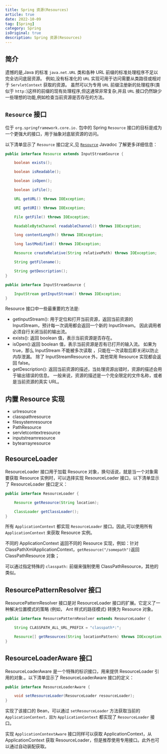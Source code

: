 ```yaml
---
title: Spring 资源(Resources)
article: true
date: 2022-10-09
tag: [Spring]
category: Spring
isOriginal: true
description: Spring 资源(Resources)
---
```


## 简介

遗憾的是,Java 的标准 `java.net.URL` 类和各种 URL 前缀的标准处理程序不足以完全访问底层资源。 例如,没有标准化的 `URL` 实现可用于访问需要从类路径或相对于 `ServletContext` 获取的资源。 虽然可以为专用 `URL` 前缀注册新的处理程序(类似于 `http:`)这样的前缀的现有处理程序,但这通常非常复杂,并且 `URL` 接口仍然缺少一些理想的功能,例如检查当前资源是否存在的方法。

## `Resource` 接口

位于 `org.springframework.core.io.` 包中的 Spring `Resource` 接口的目标是成为一个更强大的接口，用于抽象对底层资源的访问。

以下清单显示了 `Resource` 接口定义,见 [`Resource`](https://docs.spring.io/spring-framework/docs/5.3.21/javadoc-api/org/springframework/core/io/Resource.html) Javadoc 了解更多详细信息：

```java
public interface Resource extends InputStreamSource {

    boolean exists();

    boolean isReadable();

    boolean isOpen();

    boolean isFile();

    URL getURL() throws IOException;

    URI getURI() throws IOException;

    File getFile() throws IOException;

    ReadableByteChannel readableChannel() throws IOException;

    long contentLength() throws IOException;

    long lastModified() throws IOException;

    Resource createRelative(String relativePath) throws IOException;

    String getFilename();

    String getDescription();
}

public interface InputStreamSource {

    InputStream getInputStream() throws IOException;
}
```

Resource 接口中一些最重要的方法是:

- getInputStream(): 用于定位和打开当前资源，返回当前资源的 InputStream，预计每一次调用都会返回一个新的 InputStream。 因此调用者必须自行关闭当前的输出流。
- exists(): 返回 boolean 值，表示当前资源是否存在。
- isOpen():返回 boolean 值，表示当前资源是否有已打开的输入流。 如果为 true，那么 InputStream 不能被多次读取 ，只能在一次读取后即关闭以防止内存泄漏。 除了 InputStreamResource 外，其他常用 Resource 实现都会返回 false。
- getDescription(): 返回当前资源的描述，当处理资源出错时，资源的描述会用于输出错误的信息。 一般来说，资源的描述是一个完全限定的文件名称，或者是当前资源的真实 URL。

## 内置 Resource 实现

- urlresource
- classpathresource
- filesystemresource
- PathResource
- servletcontextresource
- inputstreamresource
- bytearrayresource

## ResourceLoader

ResourceLoader 接口用于加载 Resource 对象，换句话说，就是当一个对象需要获取 Resource 实例时，可以选择实现 ResourceLoader 接口，以下清单显示了 ResourceLoader 接口定义：

```java
public interface ResourceLoader {

    Resource getResource(String location);

    ClassLoader getClassLoader();
}
```

所有 `ApplicationContext` 都实现 `ResourceLoader` 接口。因此,可以使用所有 `ApplicationContext` 来获取 Resource 实例。

不同的 ApplicationContext 返回不同的 Resource 实现，例如：针对 ClassPathXmlApplicationContext，`getResource("/somepath")`返回 ClassPathResource 对象；

可以通过指定特殊的 `classpath:` 前缀来强制使用 ClassPathResource，其他的类似。

## ResourcePatternResolver 接口

ResourcePatternResolver 接口是对 ResourceLoader 接口的扩展。它定义了一种解决位置模式的策略 (例如， Ant 样式的路径模式) 转换为 Resource 对象。

```java
public interface ResourcePatternResolver extends ResourceLoader {

    String CLASSPATH_ALL_URL_PREFIX = "classpath*:";

    Resource[] getResources(String locationPattern) throws IOException;
}
```

## ResourceLoaderAware 接口

ResourceLoaderAware 是一个特殊的标识接口，用来提供 ResourceLoader 引用的对象.。以下清单显示了 ResourceLoaderAware 接口的定义：

```java
public interface ResourceLoaderAware {

    void setResourceLoader(ResourceLoader resourceLoader);
}
```

实现了该接口的 Bean，可以通过 `setResourceLoader` 方法获取当前的 `ApplicationContext，因为` `ApplicationContext` 都实现了 `ResourceLoader` 接口。

实现 `ApplicationContextAware` 接口同样可以获取 ApplicationContext，从 ApplicationContext 获取 ResourceLoader，但是推荐使用专用接口。此外也可以通过自动装配获取。

